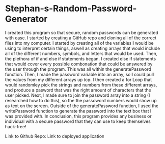 # Stephan-s-Random-Password-Generator



I created this program so that secure, random passwords can be generated with ease. I started by creating a GitHub repo and cloning all of the correct files into my computer. I started by creating all of the variables I would be using to interpret certain things, aswell as creating arrays that would include all of the different numbers, symbols, and letters that would be used. Then, the plethora of if and else if statements began. I created else if statements that would cover every possible combonation that could be answered by the user through the program. This was all within the generatePassword function. Then, I made the password variable into an array, so I could pull the values from my different arrays up top. I then created a for Loop that would randomley pick the strings and numbers from these different arrays, and produce a pasword that was the right amount of characters that the user picked. Next, I made sure to join the password array into a string (I researched how to do this), so the the passoword numbers would show up as text on the screen. Outside of the generatePassword function, I used the writePassword function to generate the password into the text box that I was provided with. In conclusion, this program provides any business or individual with a secure password that they can use to keep themselves hack-free!

Link to Github Repo:
Link to deployed application


